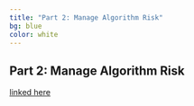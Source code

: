 ```yaml
---
title: "Part 2: Manage Algorithm Risk"
bg: blue
color: white
---
```


## Part 2: Manage Algorithm Risk

[linked here](https://drive.google.com/file/d/1GZI7UOpqlQQ-D5QtW3Xc1MBpGlYdoq6D/view?usp=sharing)
